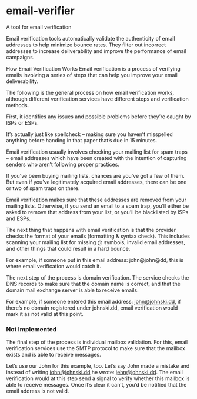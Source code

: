 # email-verifier

A tool for email verification

Email verification tools automatically validate the authenticity of email addresses to help minimize bounce rates. They filter out incorrect addresses to increase deliverability and improve the performance of email campaigns.

How Email Verification Works
Email verification is a process of verifying emails involving a series of steps that can help you improve your email deliverability.

The following is the general process on how email verification works, although different verification services have different steps and verification methods.

First, it identifies any issues and possible problems before they’re caught by ISPs or ESPs.

It’s actually just like spellcheck – making sure you haven’t misspelled anything before handing in that paper that’s due in 15 minutes.

Email verification usually involves checking your mailing list for spam traps – email addresses which have been created with the intention of capturing senders who aren’t following proper practices.

If you’ve been buying mailing lists, chances are you’ve got a few of them. But even if you’ve legitimately acquired email addresses, there can be one or two of spam traps on there.

Email verification makes sure that these addresses are removed from your mailing lists. Otherwise, if you send an email to a spam trap, you’ll either be asked to remove that address from your list, or you’ll be blacklisted by ISPs and ESPs.

The next thing that happens with email verification is that the provider checks the format of your emails (formatting & syntax check). This includes scanning your mailing list for missing @ symbols, invalid email addresses, and other things that could result in a hard bounce.

For example, if someone put in this email address: john@john@dd, this is where email verification would catch it.

The next step of the process is domain verification. The service checks the DNS records to make sure that the domain name is correct, and that the domain mail exchange server is able to receive emails.

For example, if someone entered this email address: john@johnski.dd, if there’s no domain registered under johnski.dd, email verification would mark it as not valid at this point.

### Not Implemented

The final step of the process is individual mailbox validation. For this, email verification services use the SMTP protocol to make sure that the mailbox exists and is able to receive messages.

Let’s use our John for this example, too. Let’s say John made a mistake and instead of writing john@johnski.dd he wrote: jehn@johnski.dd. The email verification would at this step send a signal to verify whether this mailbox is able to receive messages. Once it’s clear it can’t, you’d be notified that the email address is not valid.
